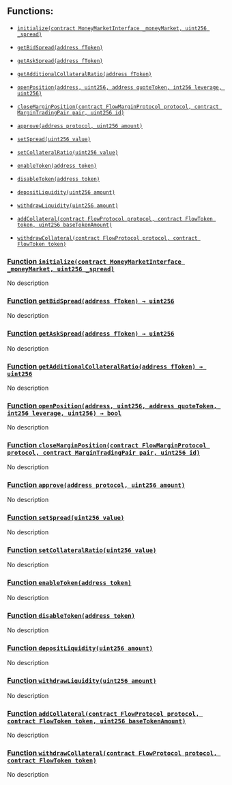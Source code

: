 ## Functions:

- [`initialize(contract MoneyMarketInterface _moneyMarket, uint256 _spread)`](#LiquidityPool-initialize-contract-MoneyMarketInterface-uint256-)

- [`getBidSpread(address fToken)`](#LiquidityPool-getBidSpread-address-)

- [`getAskSpread(address fToken)`](#LiquidityPool-getAskSpread-address-)

- [`getAdditionalCollateralRatio(address fToken)`](#LiquidityPool-getAdditionalCollateralRatio-address-)

- [`openPosition(address, uint256, address quoteToken, int256 leverage, uint256)`](#LiquidityPool-openPosition-address-uint256-address-int256-uint256-)

- [`closeMarginPosition(contract FlowMarginProtocol protocol, contract MarginTradingPair pair, uint256 id)`](#LiquidityPool-closeMarginPosition-contract-FlowMarginProtocol-contract-MarginTradingPair-uint256-)

- [`approve(address protocol, uint256 amount)`](#LiquidityPool-approve-address-uint256-)

- [`setSpread(uint256 value)`](#LiquidityPool-setSpread-uint256-)

- [`setCollateralRatio(uint256 value)`](#LiquidityPool-setCollateralRatio-uint256-)

- [`enableToken(address token)`](#LiquidityPool-enableToken-address-)

- [`disableToken(address token)`](#LiquidityPool-disableToken-address-)

- [`depositLiquidity(uint256 amount)`](#LiquidityPool-depositLiquidity-uint256-)

- [`withdrawLiquidity(uint256 amount)`](#LiquidityPool-withdrawLiquidity-uint256-)

- [`addCollateral(contract FlowProtocol protocol, contract FlowToken token, uint256 baseTokenAmount)`](#LiquidityPool-addCollateral-contract-FlowProtocol-contract-FlowToken-uint256-)

- [`withdrawCollateral(contract FlowProtocol protocol, contract FlowToken token)`](#LiquidityPool-withdrawCollateral-contract-FlowProtocol-contract-FlowToken-)

### [Function `initialize(contract MoneyMarketInterface _moneyMarket, uint256 _spread)`](#LiquidityPool-initialize-contract-MoneyMarketInterface-uint256-)

No description

### [Function `getBidSpread(address fToken) → uint256`](#LiquidityPool-getBidSpread-address-)

No description

### [Function `getAskSpread(address fToken) → uint256`](#LiquidityPool-getAskSpread-address-)

No description

### [Function `getAdditionalCollateralRatio(address fToken) → uint256`](#LiquidityPool-getAdditionalCollateralRatio-address-)

No description

### [Function `openPosition(address, uint256, address quoteToken, int256 leverage, uint256) → bool`](#LiquidityPool-openPosition-address-uint256-address-int256-uint256-)

No description

### [Function `closeMarginPosition(contract FlowMarginProtocol protocol, contract MarginTradingPair pair, uint256 id)`](#LiquidityPool-closeMarginPosition-contract-FlowMarginProtocol-contract-MarginTradingPair-uint256-)

No description

### [Function `approve(address protocol, uint256 amount)`](#LiquidityPool-approve-address-uint256-)

No description

### [Function `setSpread(uint256 value)`](#LiquidityPool-setSpread-uint256-)

No description

### [Function `setCollateralRatio(uint256 value)`](#LiquidityPool-setCollateralRatio-uint256-)

No description

### [Function `enableToken(address token)`](#LiquidityPool-enableToken-address-)

No description

### [Function `disableToken(address token)`](#LiquidityPool-disableToken-address-)

No description

### [Function `depositLiquidity(uint256 amount)`](#LiquidityPool-depositLiquidity-uint256-)

No description

### [Function `withdrawLiquidity(uint256 amount)`](#LiquidityPool-withdrawLiquidity-uint256-)

No description

### [Function `addCollateral(contract FlowProtocol protocol, contract FlowToken token, uint256 baseTokenAmount)`](#LiquidityPool-addCollateral-contract-FlowProtocol-contract-FlowToken-uint256-)

No description

### [Function `withdrawCollateral(contract FlowProtocol protocol, contract FlowToken token)`](#LiquidityPool-withdrawCollateral-contract-FlowProtocol-contract-FlowToken-)

No description
